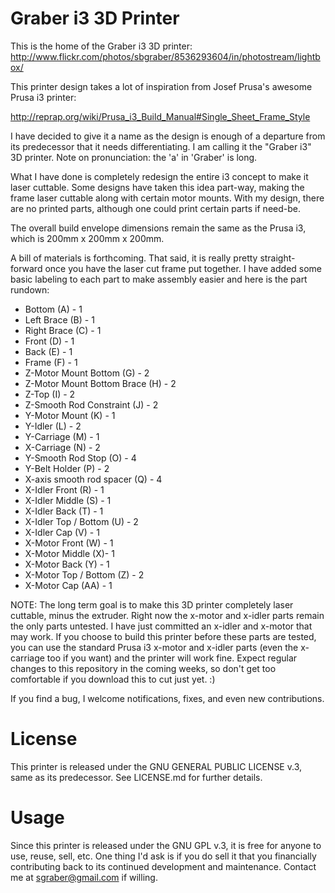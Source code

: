 ﻿Graber i3 3D Printer
=================

This is the home of the Graber i3 3D printer: http://www.flickr.com/photos/sbgraber/8536293604/in/photostream/lightbox/

This printer design takes a lot of inspiration from Josef Prusa's awesome 
Prusa i3 printer:

http://reprap.org/wiki/Prusa_i3_Build_Manual#Single_Sheet_Frame_Style

I have decided to give it a name as the design is enough of a departure from its predecessor
that it needs differentiating. I am calling it the "Graber i3" 3D printer. Note on
pronunciation: the 'a' in 'Graber' is long.

What I have done is completely redesign the entire i3 concept to make it laser 
cuttable.  Some designs have taken this idea part-way, making the frame laser
cuttable along with certain motor mounts. With my design, there are no printed
parts, although one could print certain parts if need-be. 

The overall build envelope dimensions remain the same as the Prusa i3, which is
200mm x 200mm x 200mm.

A bill of materials is forthcoming. That said, it is really pretty straight-forward
once you have the laser cut frame put together. I have added some basic labeling
to each part to make assembly easier and here is the part rundown:

* Bottom (A) - 1
* Left Brace (B) - 1
* Right Brace (C) - 1
* Front (D) - 1
* Back (E) - 1
* Frame (F) - 1
* Z-Motor Mount Bottom (G) - 2
* Z-Motor Mount Bottom Brace (H) - 2
* Z-Top (I) - 2
* Z-Smooth Rod Constraint (J) - 2
* Y-Motor Mount (K) - 1
* Y-Idler (L) - 2
* Y-Carriage (M) - 1
* X-Carriage (N) - 2
* Y-Smooth Rod Stop (O) - 4
* Y-Belt Holder (P) - 2
* X-axis smooth rod spacer (Q) - 4
* X-Idler Front (R) - 1
* X-Idler Middle (S) - 1
* X-Idler Back (T) - 1
* X-Idler Top / Bottom (U) - 2
* X-Idler Cap (V) - 1
* X-Motor Front (W) - 1
* X-Motor Middle (X)- 1
* X-Motor Back (Y) - 1
* X-Motor Top / Bottom (Z) - 2
* X-Motor Cap (AA) - 1

NOTE: The long term goal is to make this 3D printer completely laser cuttable, minus the extruder.
Right now the x-motor and x-idler parts remain the only parts untested.  I have just 
committed an x-idler and x-motor that may work. If you choose to build this printer
before these parts are tested, you can use the standard Prusa i3 x-motor and x-idler
parts (even the x-carriage too if you want) and the printer will work fine. 
Expect regular changes to this repository
in the coming weeks, so don't get too comfortable if you download this to cut just
yet.  :)

If you find a bug, I welcome notifications, fixes, and even new contributions.

License
=======

This printer is released under the GNU GENERAL PUBLIC LICENSE v.3, same as its
predecessor.  See LICENSE.md for further details.

Usage
=====

Since this printer is released under the GNU GPL v.3, it is free for anyone to use,
reuse, sell, etc.  One thing I'd ask is if you do sell it that you 
financially contributing back to its continued development and maintenance. 
Contact me at sgraber@gmail.com if willing.
